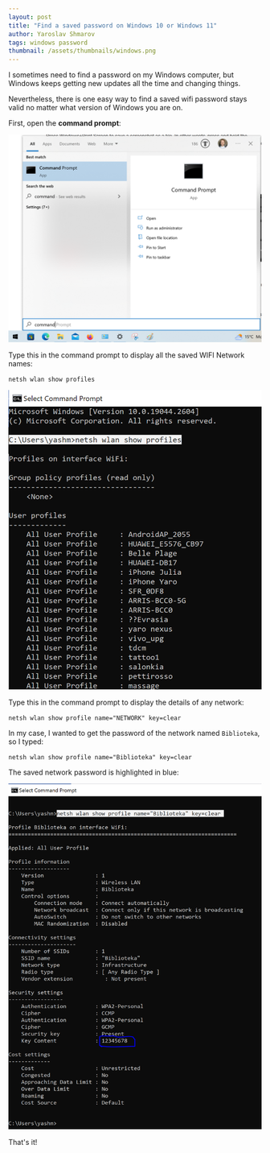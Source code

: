 ```yaml
---
layout: post
title: "Find a saved password on Windows 10 or Windows 11"
author: Yaroslav Shmarov
tags: windows password
thumbnail: /assets/thumbnails/windows.png
---
```


I sometimes need to find a password on my Windows computer, but Windows keeps getting new updates all the time and changing things.

Nevertheless, there is one easy way to find a saved wifi password stays valid no matter what version of Windows you are on.

First, open the **command prompt**:

![windows-wifi-command-prompt.png](/assets/images/windows-open-command-prompt.png)

Type this in the command prompt to display all the saved WIFI Network names:

```shell
netsh wlan show profiles
```

![windows-wifi-list.png](/assets/images/windows-wifi-list.PNG)

Type this in the command prompt to display the details of any network:

```shell
netsh wlan show profile name="NETWORK" key=clear
```

In my case, I wanted to get the password of the network named `Biblioteka`, so I typed:

```shell
netsh wlan show profile name="Biblioteka" key=clear
```

The saved network password is highlighted in blue:

![windows-wifi-password.png](/assets/images/windows-wifi-password.PNG)

That's it!
